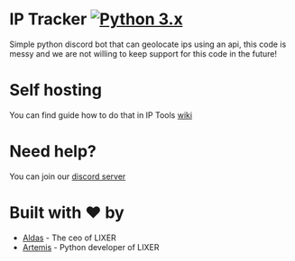 # IP Tracker [![Python 3.x](https://img.shields.io/badge/Python-3.x-yellow.svg)](http://www.python.org/download/)
Simple python discord bot that can geolocate ips using an api, this code is messy and we are not willing to keep support for this code in the future!

# Self hosting
You can find guide how to do that in IP Tools [wiki](https://github.com/lixeri/IP-Tools/wiki)

# Need help?
You can join our [discord server](https://discord.gg/Zyp2wgm)

# Built with ❤️ by

* [Aldas](https://github.com/AXDZ) - The ceo of LIXER
* [Artemis](https://github.com/ArtemisFowlJnr) - Python developer of LIXER
